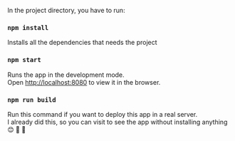 In the project directory, you have to run:

### `npm install`

Installs all the dependencies that needs the project

### `npm start`

Runs the app in the development mode.<br>
Open [http://localhost:8080](http://localhost:8080) to view it in the browser.

### `npm run build`

Run this command if you want to deploy this app in a real server.<br>
I already did this, so you can visit  to see the app without installing anything 😊 🎊 🎉